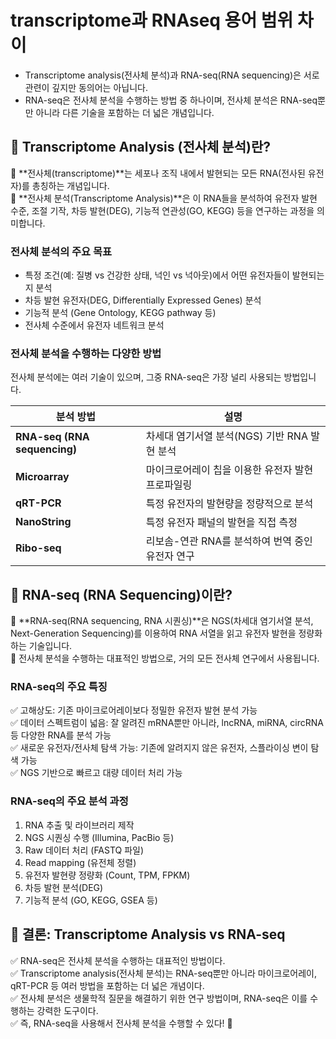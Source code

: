 # transcriptome과 RNAseq 용어 범위 차이
- Transcriptome analysis(전사체 분석)과 RNA-seq(RNA sequencing)은 서로 관련이 깊지만 동의어는 아닙니다.
- RNA-seq은 전사체 분석을 수행하는 방법 중 하나이며, 전사체 분석은 RNA-seq뿐만 아니라 다른 기술을 포함하는 더 넓은 개념입니다.

## 🔹 Transcriptome Analysis (전사체 분석)란?
📌 **전사체(transcriptome)**는 세포나 조직 내에서 발현되는 모든 RNA(전사된 유전자)를 총칭하는 개념입니다. <br>
📌 **전사체 분석(Transcriptome Analysis)**은 이 RNA들을 분석하여 유전자 발현 수준, 조절 기작, 차등 발현(DEG), 기능적 연관성(GO, KEGG) 등을 연구하는 과정을 의미합니다. <br>

### 전사체 분석의 주요 목표
- 특정 조건(예: 질병 vs 건강한 상태, 넉인 vs 넉아웃)에서 어떤 유전자들이 발현되는지 분석
- 차등 발현 유전자(DEG, Differentially Expressed Genes) 분석
- 기능적 분석 (Gene Ontology, KEGG pathway 등)
- 전사체 수준에서 유전자 네트워크 분석

### 전사체 분석을 수행하는 다양한 방법
전사체 분석에는 여러 기술이 있으며, 그중 RNA-seq은 가장 널리 사용되는 방법입니다.

| 분석 방법                     | 설명                                      |
|------------------------------|-------------------------------------------|
| **RNA-seq (RNA sequencing)** | 차세대 염기서열 분석(NGS) 기반 RNA 발현 분석 |
| **Microarray**               | 마이크로어레이 칩을 이용한 유전자 발현 프로파일링 |
| **qRT-PCR**                  | 특정 유전자의 발현량을 정량적으로 분석        |
| **NanoString**               | 특정 유전자 패널의 발현을 직접 측정            |
| **Ribo-seq**                 | 리보솜-연관 RNA를 분석하여 번역 중인 유전자 연구 |


## 🔹 RNA-seq (RNA Sequencing)이란?
📌 **RNA-seq(RNA sequencing, RNA 시퀀싱)**은 NGS(차세대 염기서열 분석, Next-Generation Sequencing)를 이용하여 RNA 서열을 읽고 유전자 발현을 정량화하는 기술입니다. <br>
📌 전사체 분석을 수행하는 대표적인 방법으로, 거의 모든 전사체 연구에서 사용됩니다. <br>

### RNA-seq의 주요 특징
✅ 고해상도: 기존 마이크로어레이보다 정밀한 유전자 발현 분석 가능 <br>
✅ 데이터 스펙트럼이 넓음: 잘 알려진 mRNA뿐만 아니라, lncRNA, miRNA, circRNA 등 다양한 RNA를 분석 가능 <br>
✅ 새로운 유전자/전사체 탐색 가능: 기존에 알려지지 않은 유전자, 스플라이싱 변이 탐색 가능 <br>
✅ NGS 기반으로 빠르고 대량 데이터 처리 가능 <br>

### RNA-seq의 주요 분석 과정
1. RNA 추출 및 라이브러리 제작
2. NGS 시퀀싱 수행 (Illumina, PacBio 등)
3. Raw 데이터 처리 (FASTQ 파일)
4. Read mapping (유전체 정렬)
5. 유전자 발현량 정량화 (Count, TPM, FPKM)
6. 차등 발현 분석(DEG)
7. 기능적 분석 (GO, KEGG, GSEA 등)

## 🔹 결론: Transcriptome Analysis vs RNA-seq
✅ RNA-seq은 전사체 분석을 수행하는 대표적인 방법이다. <br>
✅ Transcriptome analysis(전사체 분석)는 RNA-seq뿐만 아니라 마이크로어레이, qRT-PCR 등 여러 방법을 포함하는 더 넓은 개념이다. <br>
✅ 전사체 분석은 생물학적 질문을 해결하기 위한 연구 방법이며, RNA-seq은 이를 수행하는 강력한 도구이다. <br>
✅ 즉, RNA-seq을 사용해서 전사체 분석을 수행할 수 있다! 🚀 <br>